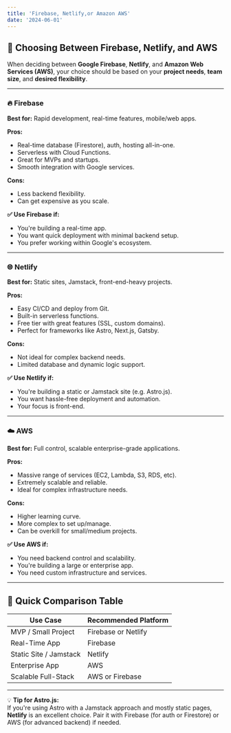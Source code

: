 ```yaml
---
title: 'Firebase, Netlify,or Amazon AWS'
date: '2024-06-01'
---
```


## 🔌 Choosing Between Firebase, Netlify, and AWS

When deciding between **Google Firebase**, **Netlify**, and **Amazon Web Services (AWS)**, your choice should be based on your **project needs**, **team size**, and **desired flexibility**.

---

### 🔥 Firebase

**Best for:** Rapid development, real-time features, mobile/web apps.

**Pros:**

- Real-time database (Firestore), auth, hosting all-in-one.
- Serverless with Cloud Functions.
- Great for MVPs and startups.
- Smooth integration with Google services.

**Cons:**

- Less backend flexibility.
- Can get expensive as you scale.

**✅ Use Firebase if:**

- You're building a real-time app.
- You want quick deployment with minimal backend setup.
- You prefer working within Google's ecosystem.

---

### 🌐 Netlify

**Best for:** Static sites, Jamstack, front-end-heavy projects.

**Pros:**

- Easy CI/CD and deploy from Git.
- Built-in serverless functions.
- Free tier with great features (SSL, custom domains).
- Perfect for frameworks like Astro, Next.js, Gatsby.

**Cons:**

- Not ideal for complex backend needs.
- Limited database and dynamic logic support.

**✅ Use Netlify if:**

- You're building a static or Jamstack site (e.g. Astro.js).
- You want hassle-free deployment and automation.
- Your focus is front-end.

---

### ☁️ AWS

**Best for:** Full control, scalable enterprise-grade applications.

**Pros:**

- Massive range of services (EC2, Lambda, S3, RDS, etc).
- Extremely scalable and reliable.
- Ideal for complex infrastructure needs.

**Cons:**

- Higher learning curve.
- More complex to set up/manage.
- Can be overkill for small/medium projects.

**✅ Use AWS if:**

- You need backend control and scalability.
- You're building a large or enterprise app.
- You need custom infrastructure and services.

---

## 🏁 Quick Comparison Table

| Use Case              | Recommended Platform |
|-----------------------|----------------------|
| MVP / Small Project   | Firebase or Netlify  |
| Real-Time App         | Firebase             |
| Static Site / Jamstack| Netlify              |
| Enterprise App        | AWS                  |
| Scalable Full-Stack   | AWS or Firebase      |

---

💡 **Tip for Astro.js:**  
If you're using Astro with a Jamstack approach and mostly static pages, **Netlify** is an excellent choice. Pair it with Firebase (for auth or Firestore) or AWS (for advanced backend) if needed.